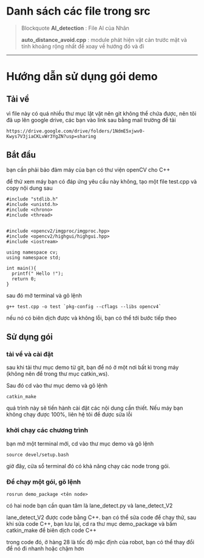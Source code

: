 # Danh sách các file trong src
> Blockquote
> **AI_detection** : File AI của Nhân
> 
> **auto_distance_avoid.cpp** : module phát hiện vật cản trước mặt và tính khoảng rộng nhất để xoay về hướng đó và đi
> 
  - - - -
# Hướng dẫn sử dụng gói demo

## Tải về 
vì file này có quá nhiều thư mục lặt vặt nên git không thể chứa được, nên tôi đã up lên google drive, các bạn vào link sau bằng mail trường để tải 

```shell
https://drive.google.com/drive/folders/1NdmE5xjwv0-Kwys7V3jiaCKLvWr3YgZN?usp=sharing
```

## Bắt đầu
bạn cần phải bảo đảm máy của bạn có thư viện openCV cho C++

để thử xem máy bạn có đáp ứng yêu cầu này không, tạo một file test.cpp và copy nội dung sau

```shell
#include "stdlib.h"
#include <unistd.h>
#include <chrono>
#include <thread>


#include <opencv2/imgproc/imgproc.hpp>
#include <opencv2/highgui/highgui.hpp>
#include <iostream>

using namespace cv;
using namespace std;

int main(){
  printf(" Hello !");
  return 0;
}
```
sau đó mở terminal và gõ lệnh 

```shell
g++ test.cpp -o test `pkg-config --cflags --libs opencv4`
```

nếu nó có biên dịch được và không lỗi, bạn có thể tới bước tiếp theo

## Sử dụng gói
### tải về và cài đặt

sau khi tải thư mục demo từ git, bạn để nó ở một nơi bất kì trong máy (không nên để trong thư mục catkin_ws). 

Sau đó cd vào thư mục demo và gõ lệnh
```shell
catkin_make
```
quá trình này sẽ tiến hành cài đặt các nội dung cần thiết. Nếu máy bạn không chạy được 100%, liên hệ tôi để được sửa lỗi

### khởi chạy các chương trình

bạn mở một terminal mới, cd vào thư mục demo và gõ lệnh
```shell
source devel/setup.bash
```
giờ đây, cửa sổ terminal đó có khả năng chạy các node trong gói.
### Để chạy một gói, gõ lệnh
```shell
rosrun demo_package <tên node>
```
có hai node bạn cần quan tâm là lane_detect.py và lane_detect_V2

lane_detect_V2 được code bằng C++. bạn có thể sửa code để chạy thử, sau khi sửa code C++, bạn lưu lại, cd ra thư mục demo_package và bấm catkin_make để biên dịch code C++

trong code đó, ở hàng 28 là tốc độ mặc định của robot, bạn có thể thay đổi để nó đi nhanh hoặc chậm hơn
